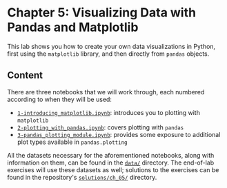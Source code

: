 # Chapter 5: Visualizing Data with Pandas and Matplotlib

This lab shows you how to create your own data visualizations in Python, first using the `matplotlib` library, and then directly from `pandas` objects.

## Content

There are three notebooks that we will work through, each numbered according to when they will be used:

- [`1-introducing_matplotlib.ipynb`](./1-introducing_matplotlib.ipynb): introduces you to plotting with `matplotlib`
- [`2-plotting_with_pandas.ipynb`](./2-plotting_with_pandas.ipynb): covers plotting with `pandas`
- [`3-pandas_plotting_module.ipynb`](./3-pandas_plotting_module.ipynb): provides some exposure to additional plot types available in `pandas.plotting`

All the datasets necessary for the aforementioned notebooks, along with information on them, can be found in the [`data/`](./data) directory. The end-of-lab exercises will use these datasets as well; solutions to the exercises can be found in the repository's [`solutions/ch_05/`](../solutions/ch_05) directory.

